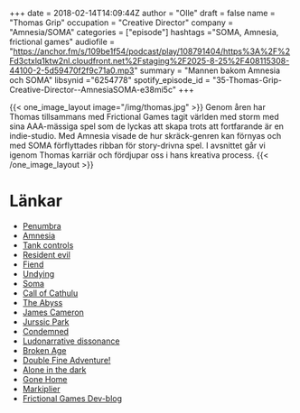 +++
date = 2018-02-14T14:09:44Z
author = "Olle"
draft = false
name = "Thomas Grip"
occupation = "Creative Director"
company = "Amnesia/SOMA"
categories = ["episode"]
hashtags ="SOMA, Amnesia, frictional games"
audiofile = "https://anchor.fm/s/109be1f54/podcast/play/108791404/https%3A%2F%2Fd3ctxlq1ktw2nl.cloudfront.net%2Fstaging%2F2025-8-25%2F408115308-44100-2-5d59470f2f9c71a0.mp3"
summary = "Mannen bakom Amnesia och SOMA"
libsynid ="6254778"
spotify_episode_id = "35-Thomas-Grip-Creative-Director--AmnesiaSOMA-e38mi5c"
+++

{{< one_image_layout image="/img/thomas.jpg" >}}
Genom åren har Thomas tillsammans med Frictional Games tagit världen med
storm med sina AAA-mässiga spel som de lyckas att skapa trots att
fortfarande är en indie-studio. Med Amnesia visade de hur skräck-genren kan förnyas och med SOMA förflyttades ribban för story-drivna spel. I avsnittet går vi
igenom Thomas karriär och fördjupar oss i hans kreativa process.
{{< /one_image_layout >}}

# Länkar
* [Penumbra](https://www.youtube.com/watch?v=5X52P01_Eqk)
* [Amnesia](https://www.youtube.com/watch?v=M627-obxNzg)
* [Tank controls](https://www.giantbomb.com/tank-controls/3015-4647/)
* [Resident evil](https://www.youtube.com/watch?v=IjxFtFwY6jk)
* [Fiend](https://www.youtube.com/watch?v=KRRZBTtz69k)
* [Undying](https://www.youtube.com/watch?v=emJ1nweouss)
* [Soma](https://www.youtube.com/watch?v=Rf4pAsNy_vA)
* [Call of Cathulu](https://www.youtube.com/watch?v=AfQ-Xqt-d0A)
* [ The Abyss](https://www.youtube.com/watch?v=WYPcLYPoaxo)
* [James Cameron](http://www.imdb.com/name/nm0000116/?ref_=fn_al_nm_1)
* [Jurssic Park](https://www.youtube.com/watch?v=lc0UehYemQA)
* [Condemned](https://www.youtube.com/watch?v=0GEKywQIm9g)
* [Ludonarrative dissonance](https://en.wikipedia.org/wiki/Ludonarrative)
* [Broken Age](https://www.youtube.com/watch?v=CPC74oee4TI)
* [Double Fine Adventure!](https://www.youtube.com/watch?v=zVwg-9WL3dE)
* [Alone in the dark](https://www.youtube.com/watch?v=iSwYY2eoKhQ)
* [Gone Home](https://www.youtube.com/watch?v=DMDaMK-9Tzc)
* [Markiplier](https://www.youtube.com/watch?v=fngFfn_MXMo)
* [Frictional Games Dev-blog](http://frictionalgames.blogspot.se/)

